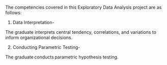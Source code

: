 The competencies covered in this Exploratory Data Analysis project are as follows:

1) Data Interpretation-

  The graduate interprets central tendency, correlations, and variations to inform organizational decisions.

2) Conducting Parametric Testing-

  The graduate conducts parametric hypothesis testing.
